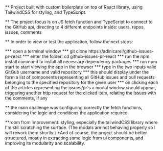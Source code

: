 ** Project built with custom boilerplate on top of React library, using TailwindCSS for styling, and TypeScript.

** The project focus is on JS fetch function and TypeScript to connect to the GitHub api, directing to 4 different endpoints inside: users, repos, issues, comments 

** In order to view or test the application, follow the next steps:

*** open a terminal window
*** git clone https://adinicarel/github-issues-pr-react
*** enter the folder: cd github-issues-pr-react
*** run the npm install command to install all necessary dependency packages
*** run npm start to start viewing the app in the browser
*** type in the two inputs valid GitGub username and valid repository
*** this should display under the form a list of components representing all GitHub issues and pull requests belonging to the specified repository for the given user
*** on clicking each of the articles representing the issues/pr's a modal window should appear, triggering another http request for the clicked item, relating the issues with the comments, if any

** the main challenge was configuring correctly the fetch functions, considering the logic and conditions the application required

**room from improvement: styling, especially the tailwindCSS library where I'm still scratching the surface. (The modals are not behaving properly so I will rework them shortly.)
*And of course, the project should be better structured, mostly in extracting some logic from ui components, and improving its modularity and scalability.
